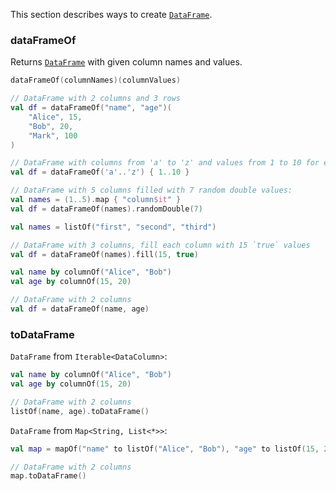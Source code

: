 [//]: # (title: Create DataFrame)
<!---IMPORT org.jetbrains.kotlinx.dataframe.samples.api.Create-->

This section describes ways to create [`DataFrame`](DataFrame.md).

### dataFrameOf

Returns [`DataFrame`](DataFrame.md) with given column names and values.

```kotlin
dataFrameOf(columnNames)(columnValues)
```

<!---FUN createDataFrameOf-->

```kotlin
// DataFrame with 2 columns and 3 rows
val df = dataFrameOf("name", "age")(
    "Alice", 15,
    "Bob", 20,
    "Mark", 100
)
```

<!---END-->

<!---FUN createDataFrameWithFill-->

```kotlin
// DataFrame with columns from 'a' to 'z' and values from 1 to 10 for each column
val df = dataFrameOf('a'..'z') { 1..10 }
```

<!---END-->

<!---FUN createDataFrameWithRandom-->

```kotlin
// DataFrame with 5 columns filled with 7 random double values:
val names = (1..5).map { "column$it" }
val df = dataFrameOf(names).randomDouble(7)
```

<!---END-->

<!---FUN createDataFrameFillConstant-->

```kotlin
val names = listOf("first", "second", "third")

// DataFrame with 3 columns, fill each column with 15 `true` values
val df = dataFrameOf(names).fill(15, true)
```

<!---END-->

<!---FUN createDataFrameFromColumns-->

```kotlin
val name by columnOf("Alice", "Bob")
val age by columnOf(15, 20)

// DataFrame with 2 columns
val df = dataFrameOf(name, age)
```

<!---END-->

### toDataFrame

`DataFrame` from `Iterable<DataColumn>`:

<!---FUN createDataFrameFromIterable-->

```kotlin
val name by columnOf("Alice", "Bob")
val age by columnOf(15, 20)

// DataFrame with 2 columns
listOf(name, age).toDataFrame()
```

<!---END-->

`DataFrame` from `Map<String, List<*>>`:

<!---FUN createDataFrameFromMap-->

```kotlin
val map = mapOf("name" to listOf("Alice", "Bob"), "age" to listOf(15, 20))

// DataFrame with 2 columns
map.toDataFrame()
```

<!---END-->
